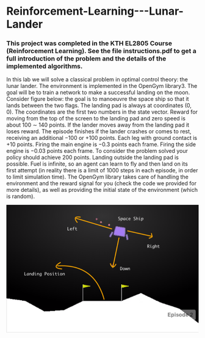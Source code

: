 # Reinforcement-Learning---Lunar-Lander

### This project was completed in the KTH EL2805 Course (Reinforcement Learning). See the file instructions.pdf to get a full introduction of the problem and the details of the implemented algorithms.

In this lab we will solve a classical problem in optimal control theory: the lunar lander. The
environment is implemented in the OpenGym library3. The goal will be to train a network to make a successful landing on the
moon. \
Consider figure below: the goal is to manoeuvre the space ship so that it lands between the two flags. The landing pad is always at coordinates (0, 0). The coordinates are the first two numbers in the state vector. Reward for moving from the top of the screen to the landing pad and zero speed is about 100 ∼ 140 points. If the lander moves away from the landing pad it loses reward. The episode finishes if the lander crashes or comes to rest, receiving an additional −100 or +100 points. Each leg with ground contact is +10 points. Firing the main engine is −0.3 points each frame.
Firing the side engine is −0.03 points each frame. To consider the problem solved your policy
should achieve 200 points. Landing outside the landing pad is possible. Fuel is infinite, so an agent
can learn to fly and then land on its first attempt (in reality there is a limit of 1000 steps in each
episode, in order to limit simulation time).
The OpenGym library takes care of handling the environment and the reward signal for you (check
the code we provided for more details), as well as providing the initial state of the environment
(which is random).

![plot](./lunar_lander.png)
